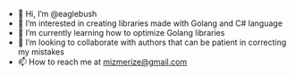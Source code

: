 - 👋 Hi, I’m @eaglebush
- 👀 I’m interested in creating libraries made with Golang and C# language
- 🌱 I’m currently learning how to optimize Golang libraries
- 💞️ I’m looking to collaborate with authors that can be patient in correcting my mistakes
- 📫 How to reach me at mizmerize@gmail.com

<!---
eaglebush/eaglebush is a ✨ special ✨ repository because its `README.md` (this file) appears on your GitHub profile.
You can click the Preview link to take a look at your changes.
--->
